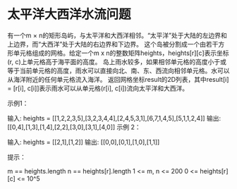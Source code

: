<h1>太平洋大西洋水流问题</h1>

有一个m × n的矩形岛屿，与太平洋和大西洋相邻。“太平洋”处于大陆的左边界和上边界，而“大西洋”处于大陆的右边界和下边界。
这个岛被分割成一个由若干方形单元格组成的网格。给定一个m x n的整数矩阵heights，heights[r][c]表示坐标(r, c)上单元格高于海平面的高度。
岛上雨水较多，如果相邻单元格的高度小于或等于当前单元格的高度，雨水可以直接向北、南、东、西流向相邻单元格。水可以从海洋附近的任何单元格流入海洋。
返回网格坐标result的2D列表，其中result[i] = [r[i], c[i]]表示雨水可以从单元格(r[i], c[i])流向太平洋和大西洋。

示例1：

输入: heights = [[1,2,2,3,5],[3,2,3,4,4],[2,4,5,3,1],[6,7,1,4,5],[5,1,1,2,4]]
输出: [[0,4],[1,3],[1,4],[2,2],[3,0],[3,1],[4,0]]
示例 2：

输入: heights = [[2,1],[1,2]]
输出: [[0,0],[0,1],[1,0],[1,1]]


提示：

m == heights.length
n == heights[r].length
1 <= m, n <= 200
0 <= heights[r][c] <= 10^5